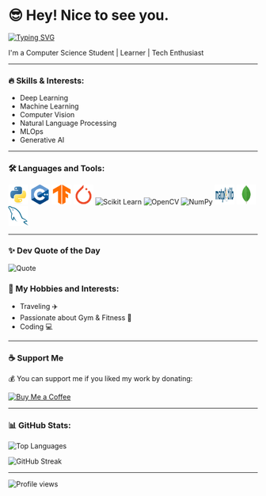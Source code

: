 # 😎 Hey! Nice to see you.

[![Typing SVG](https://readme-typing-svg.herokuapp.com?font=Fira+Code&weight=600&size=24&pause=1000&color=FF5733&width=435&lines=Hi+There!+👋;I'm+Siddharth+😀;AI+%7C+ML+Enthusiast;Tech+Explorer+🚀;Always+Learning+📚)](https://git.io/typing-svg)
  

I'm a Computer Science Student | Learner | Tech Enthusiast  

---

### 🔥 Skills & Interests:
- Deep Learning  
- Machine Learning  
- Computer Vision  
- Natural Language Processing  
- MLOps  
- Generative AI  

---

### 🛠️ Languages and Tools:
<p>
  <img src="https://raw.githubusercontent.com/devicons/devicon/master/icons/python/python-original.svg" alt="Python" width="40" height="40"/> 
  <img src="https://raw.githubusercontent.com/devicons/devicon/master/icons/cplusplus/cplusplus-original.svg" alt="C++" width="40" height="40"/> 
  <img src="https://raw.githubusercontent.com/devicons/devicon/master/icons/tensorflow/tensorflow-original.svg" alt="TensorFlow" width="40" height="40"/> 
  <img src="https://raw.githubusercontent.com/devicons/devicon/master/icons/pytorch/pytorch-original.svg" alt="PyTorch" width="40" height="40"/> 
  <img src="https://raw.githubusercontent.com/scikit-learn/scikit-learn/main/doc/logos/scikit-learn-logo.png" alt="Scikit Learn" width="40" height="40"/> 
  <img src="https://raw.githubusercontent.com/opencv/opencv/master/doc/opencv-logo.png" alt="OpenCV" width="40" height="40"/> 
  <img src="https://raw.githubusercontent.com/numpy/numpy/main/branding/logo/primary/numpylogo.svg" alt="NumPy" width="40" height="40"/> 
  <img src="https://raw.githubusercontent.com/matplotlib/matplotlib/main/doc/_static/logo2.svg" alt="Matplotlib" width="40" height="40"/>
  <img src="https://raw.githubusercontent.com/devicons/devicon/master/icons/mongodb/mongodb-original.svg" alt="MongoDB" width="40" height="40"/> 
  <img src="https://raw.githubusercontent.com/devicons/devicon/master/icons/mysql/mysql-original.svg" alt="MySQL" width="40" height="40"/> 
</p>

---

### ✨ Dev Quote of the Day

![Quote](https://quotes-github-readme.vercel.app/api?type=horizontal&theme=radical)

### 🎯 My Hobbies and Interests:
- Traveling ✈️  
- Passionate about Gym & Fitness 💪  
- Coding 💻  

---

### ☕ Support Me
💰 You can support me if you liked my work by donating:  

[![Buy Me a Coffee](https://img.shields.io/badge/☕-Buy%20Me%20a%20Coffee-yellow?style=for-the-badge)](https://www.buymeacoffee.com/yourid)

---

### 📊 GitHub Stats: 

![Top Languages](https://github-readme-stats.vercel.app/api/top-langs/?username=Siddharthxyz&layout=compact&theme=radical)  

![GitHub Streak](https://github-readme-streak-stats.herokuapp.com?user=Siddharthxyz&theme=radical)

---

![Profile views](https://komarev.com/ghpvc/?username=Siddharthxyz&label=Profile%20views&color=0e75b6&style=flat)
